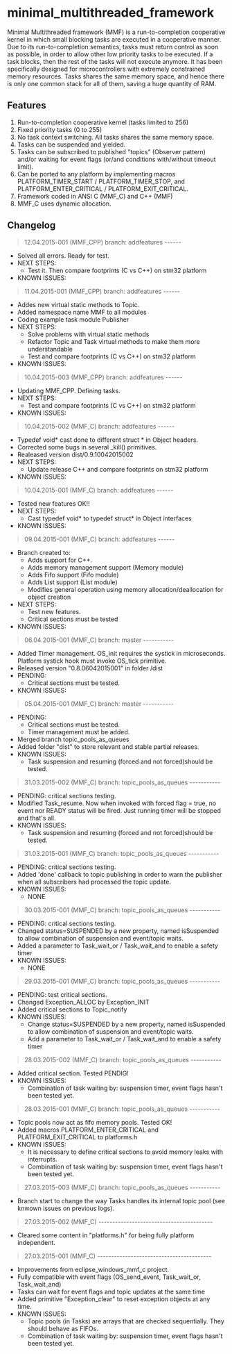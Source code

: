 # minimal_multithreaded_framework

Minimal Multithreaded framework (MMF) is a run-to-completion cooperative kernel in which small blocking tasks are executed in a cooperative manner. Due to its run-to-completion semantics, tasks must return control as soon as possible, in order to allow other low priority tasks to be executed. If a task blocks, then the rest of the tasks will not execute anymore.
It has been specifically designed for microcontrollers with extremely constrained memory resources. Tasks shares the same memory space, and hence there is only one common stack for all of them, saving a huge quantity of RAM.

## Features
1. Run-to-completion cooperative kernel (tasks limited to 256)
2. Fixed priority tasks (0 to 255)
3. No task context switching. All tasks shares the same memory space.
4. Tasks can be suspended and yielded.
5. Tasks can be subscribed to published "topics" (Observer pattern) and/or waiting for event flags (or/and conditions with/without timeout limit).
6. Can be ported to any platform by implementing macros PLATFORM_TIMER_START / PLATFORM_TIMER_STOP, and PLATFORM_ENTER_CRITICAL / PLATFORM_EXIT_CRITICAL.
7. Framework coded in ANSI C (MMF_C) and C++ (MMF)
8. MMF_C uses dynamic allocation.

## Changelog

> 12.04.2015-001 (MMF_CPP) branch: addfeatures ------
 - Solved all errors. Ready for test.
 - NEXT STEPS: 
 	- Test it. Then compare footprints (C vs C++) on stm32 platform
 - KNOWN ISSUES: 

> 11.04.2015-001 (MMF_CPP) branch: addfeatures ------
 - Addes new virtual static methods to Topic.
 - Added namespace name MMF to all modules
 - Coding example task module Publisher
 - NEXT STEPS: 
 	- Solve problems with virtual static methods
 	- Refactor Topic and Task virtual methods to make them more understandable
 	- Test and compare footprints (C vs C++) on stm32 platform
 - KNOWN ISSUES: 

> 10.04.2015-003 (MMF_CPP) branch: addfeatures ------
 - Updating MMF_CPP. Defining tasks.
 - NEXT STEPS: 
 	- Test and compare footprints (C vs C++) on stm32 platform
 - KNOWN ISSUES: 

> 10.04.2015-002 (MMF_C) branch: addfeatures ------
 - Typedef void* cast done to different struct * in Object headers.
 - Corrected some bugs in several _kill() primitives.
 - Realeased version dist/0.9.10042015002
 - NEXT STEPS: 
 	- Update release C++ and compare footprints on stm32 platform
 - KNOWN ISSUES: 

> 10.04.2015-001 (MMF_C) branch: addfeatures ------
 - Tested new features OK!!
 - NEXT STEPS: 
 	- Cast typedef void* to typedef struct* in Object interfaces
 - KNOWN ISSUES: 

> 09.04.2015-001 (MMF_C) branch: addfeatures ------
 - Branch created to:
 	- Adds support for C++.
 	- Adds memory management support (Memory module)
 	- Adds Fifo support (Fifo module)
 	- Adds List support (List module)
 	- Modifies general operation using memory allocation/deallocation for object creation
 - NEXT STEPS: 
 	- Test new features.
 	- Critical sections must be tested
 - KNOWN ISSUES: 

> 06.04.2015-001 (MMF_C) branch: master -----------
 - Added Timer management. OS_init requires the systick in microseconds. Platform systick hook must invoke OS_tick primitive.
 - Released version "0.8.06042015001" in folder /dist
 - PENDING: 
 	- Critical sections must be tested.
 - KNOWN ISSUES: 

> 05.04.2015-001 (MMF_C) branch: master -----------
 - PENDING: 
 	- Critical sections must be tested.
 	- Timer management must be added.
 - Merged branch topic_pools_as_queues
 - Added folder "dist" to store relevant and stable partial releases.
 - KNOWN ISSUES: 
  	- Task suspension and resuming (forced and not forced)should be tested.

> 31.03.2015-002 (MMF_C) branch: topic_pools_as_queues -----------
 - PENDING: critical sections testing.
 - Modified Task_resume. Now when invoked with forced flag = true, no event nor READY status will be fired. Just running timer will be stopped and that's all.
 - KNOWN ISSUES: 
  	- Task suspension and resuming (forced and not forced)should be tested.

> 31.03.2015-001 (MMF_C) branch: topic_pools_as_queues -----------
 - PENDING: critical sections testing.
 - Added 'done' callback to topic publishing in order to warn the publisher when all subscribers had processed the topic update.
 - KNOWN ISSUES: 
  	- NONE

> 30.03.2015-001 (MMF_C) branch: topic_pools_as_queues -----------
 - PENDING: critical sections testing.
 - Changed status=SUSPENDED by a new property, named isSuspended to allow combination of suspension and event/topic waits.
 - Added a parameter to Task_wait_or / Task_wait_and to enable a safety timer
 - KNOWN ISSUES: 
  	- NONE

> 29.03.2015-001 (MMF_C) branch: topic_pools_as_queues -----------
 - PENDING: test critical sections.
 - Changed Exception_ALLOC by Exception_INIT
 - Added critical sections to Topic_notify
 - KNOWN ISSUES: 
  	- Change status=SUSPENDED by a new property, named isSuspended to allow combination of suspension and event/topic waits.
  	- Add a parameter to Task_wait_or / Task_wait_and to enable a safety timer

> 28.03.2015-002 (MMF_C) branch: topic_pools_as_queues -----------
 - Added critical section. Tested PENDIG!
 - KNOWN ISSUES: 
  	- Combination of task waiting by: suspension timer, event flags hasn't been tested yet.

> 28.03.2015-001 (MMF_C) branch: topic_pools_as_queues -----------
 - Topic pools now act as fifo memory pools. Tested OK!
 - Added macros PLATFORM_ENTER_CRITICAL and PLATFORM_EXIT_CRITICAL to platforms.h
 - KNOWN ISSUES: 
 	- It is necessary to define critical sections to avoid memory leaks with interrupts.
 	- Combination of task waiting by: suspension timer, event flags hasn't been tested yet.

> 27.03.2015-003 (MMF_C) branch: topic_pools_as_queues -----------
 - Branch start to change the way Tasks handles its internal topic pool (see knwown issues on previous logs).

> 27.03.2015-002 (MMF_C) -----------------------------------------
 - Cleared some content in "platforms.h" for being fully platform independent.
 
> 27.03.2015-001 (MMF_C) -----------------------------------------
 - Improvements from eclipse_windows_mmf_c project.
 - Fully compatible with event flags (OS_send_event, Task_wait_or, Task_wait_and)
 - Tasks can wait for event flags and topic updates at the same time
 - Added primitive "Exception_clear" to reset exception objects at any time.
 - KNOWN ISSUES:
 	- Topic pools (in Tasks) are arrays that are checked sequentially. They should behave as FIFOs.
 	- Combination of task waiting by: suspension timer, event flags hasn't been tested yet.
 	
 
 
 


